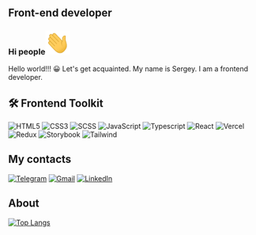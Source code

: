 ## Front-end developer

### Hi people<img src="img/hello.gif" width="50px" style="max-width:50%;">

<p>Hello world!!! 😀 Let's get acquainted. My name is Sergey.
I am a frontend developer.
</p>

<h2>🛠 Frontend Toolkit </h2>

![HTML5](https://camo.githubusercontent.com/7ac946f824b95b5962cb75d4ef2c496bdae276d5da7316d82dfbfbae9c8be270/68747470733a2f2f696d672e736869656c64732e696f2f62616467652f2d48544d4c2d3039303930393f7374796c653d666f722d7468652d6261646765266c6f676f3d48544d4c266c6f676f436f6c6f723d653334633236)
![CSS3](https://camo.githubusercontent.com/e7527bcf8ddbe2bd54c6528dcc85ec50cae0e0b75c5ef54e316ef89fc7672273/68747470733a2f2f696d672e736869656c64732e696f2f62616467652f2d4353532d3039303930393f7374796c653d666f722d7468652d6261646765266c6f676f3d435353266c6f676f436f6c6f723d333137386336)
![SCSS](https://camo.githubusercontent.com/d8c09353c68672180331392b4c598cfc4bbde9c8532a1bb8f7b78a2f6d95aeb9/68747470733a2f2f696d672e736869656c64732e696f2f62616467652f2d534353532d3039303930393f7374796c653d666f722d7468652d6261646765266c6f676f3d53435353266c6f676f436f6c6f723d653334633236)
![JavaScript](https://camo.githubusercontent.com/d8c09353c68672180331392b4c598cfc4bbde9c8532a1bb8f7b78a2f6d95aeb9/68747470733a2f2f696d672e736869656c64732e696f2f62616467652f2d534353532d3039303930393f7374796c653d666f722d7468652d6261646765266c6f676f3d53435353266c6f676f436f6c6f723d653334633236)
![Typescript](https://camo.githubusercontent.com/bf8e4ed4de18c2b27d773bf6ec59efe0aa0c61f74bd138ca73b5c31ff74c6684/68747470733a2f2f696d672e736869656c64732e696f2f62616467652f2d547970657363726970742d3039303930393f7374796c653d666f722d7468652d6261646765266c6f676f3d74797065736372697074266c6f676f436f6c6f723d333137386336)
![React](https://img.shields.io/badge/react-%2320232a.svg?style=for-the-badge&logo=react&logoColor=%2361DAFB)
![Vercel](https://img.shields.io/badge/Vercel-000000?style=for-the-badge&logo=vercel&logoColor=white)
![Redux](https://img.shields.io/badge/Redux-593D88?style=for-the-badge&logo=redux&logoColor=white)
![Storybook](https://img.shields.io/badge/storybook-FF4785?style=for-the-badge&logo=storybook&logoColor=white)
![Tailwind](https://img.shields.io/badge/Tailwind_CSS-38B2AC?style=for-the-badge&logo=tailwind-css&logoColor=white)

<h2>My contacts</h2>

<a href="https://t.me/MARsS3030">![Telegram](https://img.shields.io/badge/Telegram-2CA5E0?style=for-the-badge&logo=telegram&logoColor=white)</a>
<a href="mailto:sshurkhovetskii@gmail.com">![Gmail](https://img.shields.io/badge/Gmail-D14836?style=for-the-badge&logo=gmail&logoColor=white)</a>
<a href="https://www.linkedin.com/in/sergey-shurkhovetskii-13183a256/">![LinkedIn](https://img.shields.io/badge/linkedin-%230077B5.svg?style=for-the-badge&logo=linkedin&logoColor=white)</a>

<h2>About</h2>

[![Top Langs](https://github-readme-stats.vercel.app/api/top-langs/?username=SergeyShurkhovetckii&layout=compact&theme=vision-friendly-dark)](https://github.com/SergeyShurkhovetckii/github-readme-stats)
